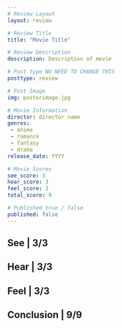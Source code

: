 ```yaml
---
# Review Layout
layout: review

# Review Title
title: "Movie Title"

# Review Description
description: Description of movie

# Post type NO NEED TO CHANGE THIS
posttype: review

# Post Image
img: posterimage.jpg

# Movie Information
director: director name
genres:
 - anime
 - romance
 - fantasy
 - drama
release_date: YYYY

# Movie Scores
see_score: 3
hear_score: 3
feel_score: 3
total_score: 9

# Published true / false
published: false
---
```




## See | 3/3


## Hear | 3/3


## Feel | 3/3


## Conclusion | 9/9
